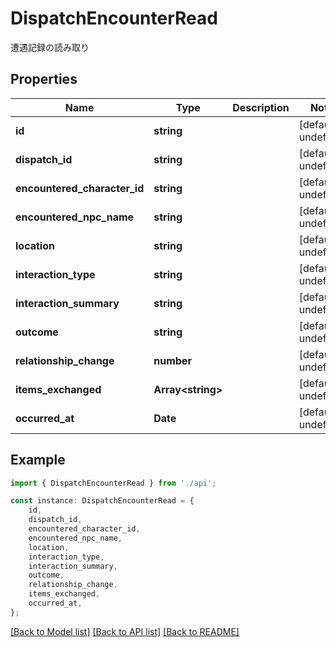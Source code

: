 # DispatchEncounterRead

遭遇記録の読み取り

## Properties

Name | Type | Description | Notes
------------ | ------------- | ------------- | -------------
**id** | **string** |  | [default to undefined]
**dispatch_id** | **string** |  | [default to undefined]
**encountered_character_id** | **string** |  | [default to undefined]
**encountered_npc_name** | **string** |  | [default to undefined]
**location** | **string** |  | [default to undefined]
**interaction_type** | **string** |  | [default to undefined]
**interaction_summary** | **string** |  | [default to undefined]
**outcome** | **string** |  | [default to undefined]
**relationship_change** | **number** |  | [default to undefined]
**items_exchanged** | **Array&lt;string&gt;** |  | [default to undefined]
**occurred_at** | **Date** |  | [default to undefined]

## Example

```typescript
import { DispatchEncounterRead } from './api';

const instance: DispatchEncounterRead = {
    id,
    dispatch_id,
    encountered_character_id,
    encountered_npc_name,
    location,
    interaction_type,
    interaction_summary,
    outcome,
    relationship_change,
    items_exchanged,
    occurred_at,
};
```

[[Back to Model list]](../README.md#documentation-for-models) [[Back to API list]](../README.md#documentation-for-api-endpoints) [[Back to README]](../README.md)
